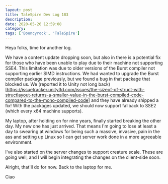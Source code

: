 ```yaml
---
layout: post
title: TaleSpire Dev Log 183
description:
date: 2020-05-26 12:59:08
category:
tags: ['Bouncyrock', 'TaleSpire']
---
```


Heya folks, time for another log.

We have a content update dropping soon, but also in there is a potential fix for those who have been unable to play due to their machine not supporting SSE4. This limitation was due to older versions of the Burst compiler not supporting earlier SIMD instructions. We had wanted to upgrade the Burst compiler package previously, but we found a bug in that package that blocked us. We (reported it to Unity not long back)[https://issuetracker.unity3d.com/issues/the-sizeof-of-struct-with-structlayout-returns-a-smaller-value-in-the-burst-compiled-code-compared-to-the-mono-compiled-code] and they have already shipped a fix! With the packages updated, we should now support fallback to SSE2 (which every x64 machine supports).

My laptop, after holding on for nine years, finally started breaking the other day. My new one has just arrived. That means I'm going to lose at least a day to swearing at windows for being such a massive, invasive, pain in the ass and setting up Linux so I can get server work done in a more agreeable environment.

I've also started on the server changes to support creature scale. These are going well, and I will begin integrating the changes on the client-side soon.

Alright, that'll do for now. Back to the laptop for me.

Ciao
